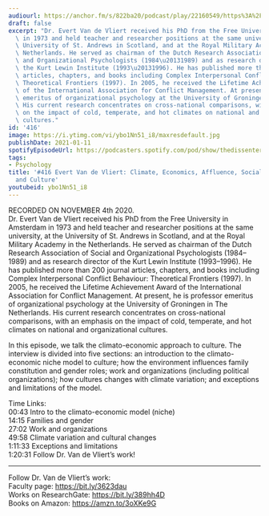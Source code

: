 ```yaml
---
audiourl: https://anchor.fm/s/822ba20/podcast/play/22160549/https%3A%2F%2Fd3ctxlq1ktw2nl.cloudfront.net%2Fstaging%2F2020-10-5%2Fcf2a7fc7-e829-f236-d0de-893e73c3f2e4.m4a
draft: false
excerpt: "Dr. Evert Van de Vliert received his PhD from the Free University in Amsterdam\
  \ in 1973 and held teacher and researcher positions at the same university, at the\
  \ University of St. Andrews in Scotland, and at the Royal Military Academy in the\
  \ Netherlands. He served as chairman of the Dutch Research Association of Social\
  \ and Organizational Psychologists (1984\u20131989) and as research director of\
  \ the Kurt Lewin Institute (1993\u20131996). He has published more than 200 journal\
  \ articles, chapters, and books including Complex Interpersonal Conflict Behaviour:\
  \ Theoretical Frontiers (1997). In 2005, he received the Lifetime Achievement Award\
  \ of the International Association for Conflict Management. At present, he is professor\
  \ emeritus of organizational psychology at the University of Groningen in The Netherlands.\
  \ His current research concentrates on cross-national comparisons, with an emphasis\
  \ on the impact of cold, temperate, and hot climates on national and organizational\
  \ cultures."
id: '416'
image: https://i.ytimg.com/vi/ybo1Nn51_i8/maxresdefault.jpg
publishDate: 2021-01-11
spotifyEpisodeUrl: https://podcasters.spotify.com/pod/show/thedissenter/episodes/416-Evert-Van-de-Vliert-Climate--Economics--Affluence--Social-Organizations--and-Culture-em2pn5
tags:
- Psychology
title: '#416 Evert Van de Vliert: Climate, Economics, Affluence, Social Organizations,
  and Culture'
youtubeid: ybo1Nn51_i8
---
```

<div class="timelinks">

RECORDED ON NOVEMBER 4th 2020.  
Dr. Evert Van de Vliert received his PhD from the Free University in Amsterdam in 1973 and held teacher and researcher positions at the same university, at the University of St. Andrews in Scotland, and at the Royal Military Academy in the Netherlands. He served as chairman of the Dutch Research Association of Social and Organizational Psychologists (1984–1989) and as research director of the Kurt Lewin Institute (1993–1996). He has published more than 200 journal articles, chapters, and books including Complex Interpersonal Conflict Behaviour: Theoretical Frontiers (1997). In 2005, he received the Lifetime Achievement Award of the International Association for Conflict Management. At present, he is professor emeritus of organizational psychology at the University of Groningen in The Netherlands. His current research concentrates on cross-national comparisons, with an emphasis on the impact of cold, temperate, and hot climates on national and organizational cultures.

In this episode, we talk the climato-economic approach to culture. The interview is divided into five sections: an introduction to the climato-economic niche model to culture; how the environment influences family constitution and gender roles; work and organizations (including political organizations); how cultures changes with climate variation; and exceptions and limitations of the model.

Time Links:  
<time>00:43</time> Intro to the climato-economic model (niche)  
<time>14:15</time> Families and gender  
<time>27:02</time> Work and organizations  
<time>49:58</time> Climate variation and cultural changes    
<time>1:11:33</time> Exceptions and limitations  
<time>1:20:31</time> Follow Dr. Van de Vliert’s work!

---

Follow Dr. Van de Vliert’s work:  
Faculty page: https://bit.ly/3623dau  
Works on ResearchGate: https://bit.ly/389hh4D  
Books on Amazon: https://amzn.to/3oXKe9G
</div>

